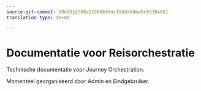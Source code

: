 ```yaml
---
source-git-commit: b0e98163b0a91b0869fdcf9d4584ba9c93304651
translation-type: tm+mt

---
```

# Documentatie voor Reisorchestratie

Technische documentatie voor Journey Orchestration.

Momenteel georganiseerd door Admin en Eindgebruiker.
